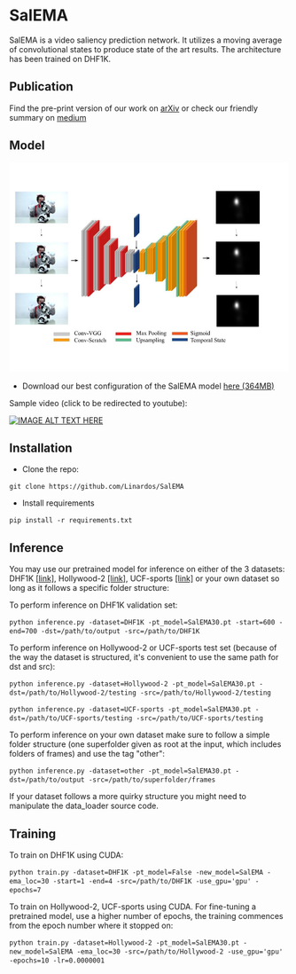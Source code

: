 # SalEMA

SalEMA is a video saliency prediction network. It utilizes a moving average of convolutional states to produce state of the art results. The architecture has been trained on DHF1K.

## Publication
Find the pre-print version of our work on [arXiv](https://arxiv.org/abs/1907.01869) or check our friendly summary on [medium](https://medium.com/@linardos.akis/teaching-machines-where-to-look-on-videos-c7a685e2b136)

## Model

![TemporalEDmodel](https://raw.githubusercontent.com/Linardos/SalEMA/gh-pages/TemporalEDmodel.jpg)

* Download our best configuration of the SalEMA model [here (364MB)](https://imatge.upc.edu/web/sites/default/files/projects/saliency/public/VideoSalGAN-II/SalEMA30.pt)

Sample video (click to be redirected to youtube):

[![IMAGE ALT TEXT HERE](https://img.youtube.com/vi/JNe6A7dszPw/0.jpg)](https://www.youtube.com/watch?v=JNe6A7dszPw)

## Installation

- Clone the repo:

```shell
git clone https://github.com/Linardos/SalEMA
```

- Install requirements
```shell
pip install -r requirements.txt
```

## Inference

You may use our pretrained model for inference on either of the 3 datasets: DHF1K [[link]](https://drive.google.com/file/d/1vfRKJloNSIczYEOVjB4zMK8r0k4VJuWk/view), Hollywood-2 [[link]](https://drive.google.com/file/d/1vfRKJloNSIczYEOVjB4zMK8r0k4VJuWk/view), UCF-sports [[link]](https://drive.google.com/drive/folders/1sW0tf9RQMO4RR7SyKhU8Kmbm4jwkFGpQ) or your own dataset so long as it follows a specific folder structure:

To perform inference on DHF1K validation set:

```shell
python inference.py -dataset=DHF1K -pt_model=SalEMA30.pt -start=600 -end=700 -dst=/path/to/output -src=/path/to/DHF1K
```

To perform inference on Hollywood-2 or UCF-sports test set (because of the way the dataset is structured, it's convenient to use the same path for dst and src):

```shell
python inference.py -dataset=Hollywood-2 -pt_model=SalEMA30.pt -dst=/path/to/Hollywood-2/testing -src=/path/to/Hollywood-2/testing
```

```shell
python inference.py -dataset=UCF-sports -pt_model=SalEMA30.pt -dst=/path/to/UCF-sports/testing -src=/path/to/UCF-sports/testing
```

To perform inference on your own dataset make sure to follow a simple folder structure (one superfolder given as root at the input, which includes folders of frames) and use the tag "other":

```shell
python inference.py -dataset=other -pt_model=SalEMA30.pt -dst=/path/to/output -src=/path/to/superfolder/frames
```

If your dataset follows a more quirky structure you might need to manipulate the data_loader source code.

## Training

To train on DHF1K using CUDA:

<!-- ```shell
python python train.py -dataset=DHF1K -pt_model=False -start=1 -end=600 -src=/imatge/lpanagiotis/work/DHF1K
``` -->

```shell
python train.py -dataset=DHF1K -pt_model=False -new_model=SalEMA -ema_loc=30 -start=1 -end=4 -src=/path/to/DHF1K -use_gpu='gpu' -epochs=7
```

To train on Hollywood-2, UCF-sports using CUDA. For fine-tuning a pretrained model, use a higher number of epochs, the training commences from the epoch number where it stopped on:


```shell
python train.py -dataset=Hollywood-2 -pt_model=SalEMA30.pt -new_model=SalEMA -ema_loc=30 -src=/path/to/Hollywood-2 -use_gpu='gpu' -epochs=10 -lr=0.0000001
```

